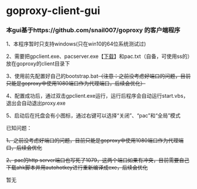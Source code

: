 # goproxy-client-gui
### 本gui基于https://github.com/snail007/goproxy 的客户端程序

1、本程序暂时只支持windows(只在win10的64位系统测试过)

2、需要把gpclient.exe、pacserver.exe【[下载](https://github.com/fuhuo/goproxy-client-gui/releases)】和pac.txt（自备，可使用ss的）放在goproxy的client目录下

3、使用前先配置好自己的bootstrap.bat~~（注意：之前没考虑好端口的问题，目前只能是goproxy中使用1080端口作为代理端口，后续会优化）~~

4、配置成功后，通过双击gpclient.exe运行，运行后程序会自动运行start.vbs，退出会自动退出proxy.exe

5、启动后在托盘会有小图标，通过右键可以选择“关闭”、“pac”和“全局”模式

已知问题：

~~1、之前没考虑好端口的问题，目前只能是goproxy中使用1080端口作为代理端口，后续会优化~~

~~2、pac的http server端口也写死了1079，这两个端口如果有冲突，目前需要自己下载ahk脚本并用autohotkey进行重新编译成exe，后续会优化~~

暂无
